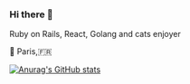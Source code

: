 ### Hi there 👋
Ruby on Rails, React, Golang and cats enjoyer

📍 Paris,🇫🇷


[![Anurag's GitHub stats](https://github-readme-stats.vercel.app/api?username=beubeucode&theme=dracula)](https://github.com/beubeucode/github-readme-stats)

